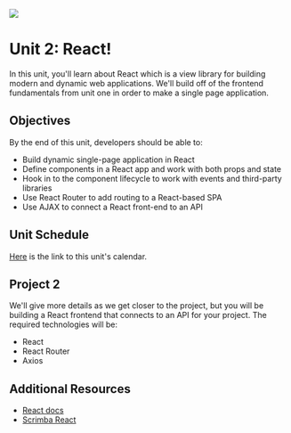 
![](https://camo.githubusercontent.com/1a91b05b8f4d44b5bbfb83abac2b0996d8e26c92/687474703a2f2f692e696d6775722e636f6d2f6b6538555354712e706e67)

# Unit 2: React!

In this unit, you'll learn about React which is a view library for building modern and dynamic web applications. We'll build off of the frontend fundamentals from unit one in order to make a single page application.

## Objectives

By the end of this unit, developers should be able to:

* Build dynamic single-page application in React
* Define components in a React app and work with both props and state
* Hook in to the component lifecycle to work with events and third-party libraries
* Use React Router to add routing to a React-based SPA
* Use AJAX to connect a React front-end to an API

## Unit Schedule

[Here](https://git.generalassemb.ly/sei-nyc-phoenix/class-syllabus/blob/master/Unit-2.md) is the link to this unit's calendar.

## Project 2

We'll give more details as we get closer to the project, but you will be building a React frontend that connects to an API for your project. The required technologies will be:

- React
- React Router
- Axios

## Additional Resources

- [React docs](https://reactjs.org/)
- [Scrimba React](https://scrimba.com/g/glearnreact)

